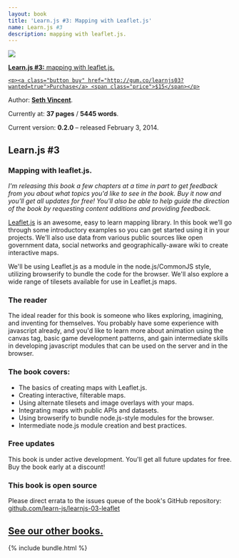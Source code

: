 ```yaml
---
layout: book
title: 'Learn.js #3: Mapping with Leaflet.js'
name: Learn.js #3
description: mapping with leaflet.js.
---
```


<div id="book">
  <a href="http://gum.co/learnjs03?wanted=true">
    <img src="{{ site.baseurl }}/img/books/learnjs-03-leaflet.png" />
    <p><strong>Learn.js #3:</strong> mapping with leaflet.js.</p>

    <p><a class="button buy" href="http://gum.co/learnjs03?wanted=true">Purchase</a> <span class="price">$15</span></p>
  </a>
  <div id="meta">
    <p>Author: <b><a href="http://sethvincent.com" target="_blank">Seth Vincent</a></b>.</p>
    <p>Currently at: <b>37 pages</b> / <b>5445 words</b>.</p>
    <p>Current version: <b>0.2.0</b> – released February 3, 2014.</p>
  </div>
</div>

## Learn.js #3
### Mapping with leaflet.js.

_I'm releasing this book a few chapters at a time in part to get feedback from you about what topics you'd like to see in the book. Buy it now and you'll get all updates for free! You'll also be able to help guide the direction of the book by requesting content additions and providing feedback._

[Leaflet.js](http://leafletjs.com/) is an awesome, easy to learn mapping library. In this book we’ll go through some introductory examples so you can get started using it in your projects. We'll also use data from various public sources like open government data, social networks and geographically-aware wiki to create interactive maps.

We'll be using Leaflet.js as a module in the node.js/CommonJS style, utilizing browserify to bundle the code for the browser. We'll also explore a wide range of tilesets available for use in Leaflet.js maps.

### The reader
The ideal reader for this book is someone who likes exploring, imagining, and inventing for themselves. You probably have some experience with javascript already, and you'd like to learn more about animation using the canvas tag, basic game development patterns, and gain intermediate skills in developing javascript modules that can be used on the server and in the browser.

### The book covers:
- The basics of creating maps with Leaflet.js.
- Creating interactive, filterable maps.
- Using alternate tilesets and image overlays with your maps.
- Integrating maps with public APIs and datasets.
- Using browserify to bundle node.js-style modules for the browser.
- Intermediate node.js module creation and best practices.


### Free updates
This book is under active development. You'll get all future updates for free. Buy the book early at a discount!

### This book is open source
Please direct errata to the issues queue of the book's GitHub repository: [github.com/learn-js/learnjs-03-leaflet](https://github.com/learn-js/learnjs-03-leaflet)

<section id="introduction">
  <div class="container">
    <div class="inner-wrapper">
      <h2><a href="{{ site.baseurl }}/books">See our other books.</a></h2>
      {% include bundle.html %}
    </div>
  </div>
</section>